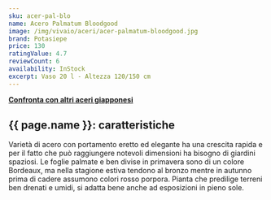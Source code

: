 ```yaml
---
sku: acer-pal-blo
name: Acero Palmatum Bloodgood
image: /img/vivaio/aceri/acer-palmatum-bloodgood.jpg
brand: Potasiepe
price: 130
ratingValue: 4.7
reviewCount: 6
availability: InStock
excerpt: Vaso 20 l - Altezza 120/150 cm
---
```

<a href="/vivaio/#aceri" title="Confronta con altri aceri giapponesi"><b>Confronta con altri aceri giapponesi</b></a>

<h2 class="h3">{{ page.name }}: caratteristiche</h2>

Varietà di acero con portamento eretto ed elegante ha una crescita rapida e per il fatto che può raggiungere notevoli dimensioni ha bisogno di giardini spaziosi. Le foglie palmate e ben divise in primavera sono di un colore Bordeaux, ma nella stagione estiva tendono al bronzo mentre in autunno prima di cadere assumono colori rosso porpora. Pianta che predilige terreni ben drenati e umidi, si adatta bene anche ad esposizioni in pieno sole.
